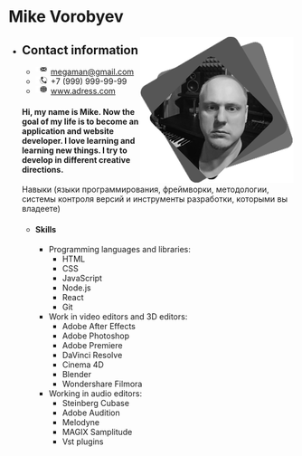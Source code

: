 # Mike Vorobyev

<img style="float: right;" src="https://github.com/MikeVorobyev/rsschool-cv/blob/gh-pages/assets/avatar.png">

- ## Contact information

  - <img style="float: left;" src="https://github.com/MikeVorobyev/rsschool-cv/blob/gh-pages/assets/Mail.png"> megaman@gmail.com
  - <img style="float: left;" src="https://github.com/MikeVorobyev/rsschool-cv/blob/gh-pages/assets/Tel.png"> +7 (999) 999-99-99
  - <img style="float: left;" src="https://github.com/MikeVorobyev/rsschool-cv/blob/gh-pages/assets/www.png"> www.adress.com

  #### Hi, my name is Mike. Now the goal of my life is to become an application and website developer. I love learning and learning new things. I try to develop in different creative directions.

  Навыки (языки программирования, фреймворки, методологии, системы контроля версий и инструменты разработки, которыми вы владеете)

  - #### Skills
    - Programming languages and libraries:
      - HTML
      - CSS
      - JavaScript
      - Node.js
      - React
      - Git
    - Work in video editors and 3D editors:
      - Adobe After Effects
      - Adobe Photoshop
      - Adobe Premiere
      - DaVinci Resolve
      - Cinema 4D
      - Blender
      - Wondershare Filmora
    - Working in audio editors:
      - Steinberg Cubase
      - Adobe Audition
      - Melodyne
      - MAGIX Samplitude
      - Vst plugins

